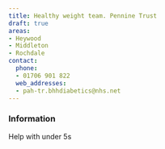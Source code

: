 ```yaml
---
title: Healthy weight team. Pennine Trust
draft: true
areas:
- Heywood
- Middleton
- Rochdale
contact:
  phone:
  - 01706 901 822
  web_addresses:
  - pah-tr.bhhdiabetics@nhs.net
---
```


### Information
Help with under 5s

